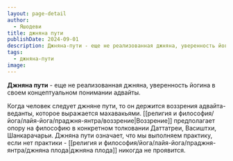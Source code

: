 ```yaml
---
layout: page-detail
author:
  - Яшодеви
title: джняна пути
publishDate: 2024-09-01
description: Джняна-пути - еще не реализованная джняна, уверенность йогина в своем концептуальном понимании адвайты.
tags:
  - джняна-пути
image:
---
```

**Джняна пути** - еще не реализованная джняна, уверенность йогина в своем концептуальном понимании адвайты.

Когда человек следует джняне пути, то он держится воззрения адвайта-веданты, которое выражается махавакьями. [[религия и философия/йога/лайя-йога/праджня-янтра/воззрение|Воззрение]] предполагает опору на философию в конкретном толковании Даттатреи, Васиштхи, Шанкарачарьи. Джняна пути означает, что мы выполняем практику, если нет практики - [[религия и философия/йога/лайя-йога/праджня-янтра/джняна плода|джняна плода]] никогда не проявится.

